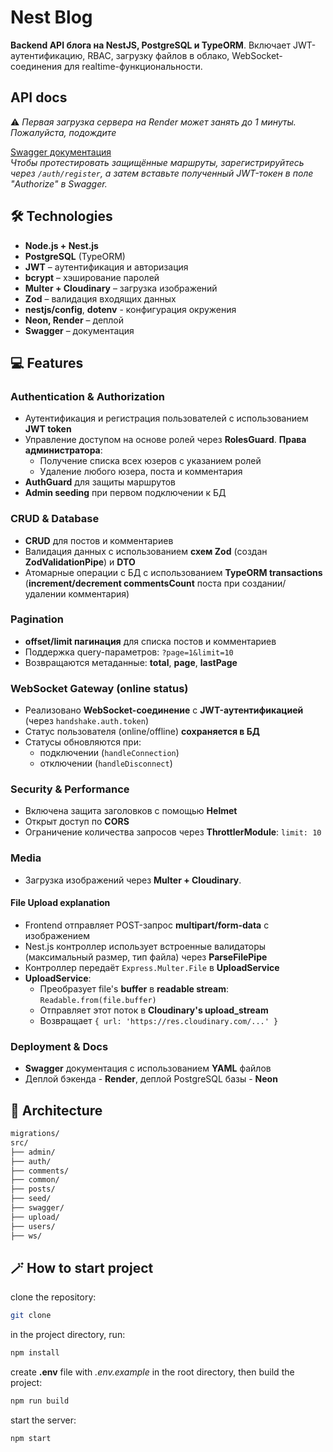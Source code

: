 # Nest Blog

**Backend API блога на NestJS, PostgreSQL и TypeORM**. Включает JWT-аутентификацию, RBAC, загрузку файлов в облако, WebSocket-соединения для realtime-функциональности.

## API docs

⚠️ _Первая загрузка сервера на Render может занять до 1 минуты. Пожалуйста, подождите_

[Swagger документация](https://nest-blog-7ygh.onrender.com/docs)  
_Чтобы протестировать защищённые маршруты, зарегистрируйтесь через `/auth/register`, а затем вставьте полученный JWT-токен в поле "Authorize" в Swagger._

## 🛠️ Technologies

- **Node.js + Nest.js**
- **PostgreSQL** (TypeORM)
- **JWT** – аутентификация и авторизация
- **bcrypt** – хэширование паролей
- **Multer + Cloudinary** – загрузка изображений
- **Zod** – валидация входящих данных
- **nestjs/config**, **dotenv** - конфигурация окружения
- **Neon, Render** – деплой
- **Swagger** – документация

## 💻 Features

### Authentication & Authorization

- Аутентификация и регистрация пользователей с использованием **JWT token**
- Управление доступом на основе ролей через **RolesGuard**. **Права администратора**:
  - Получение списка всех юзеров с указанием ролей
  - Удаление любого юзера, поста и комментария
- **AuthGuard** для защиты маршрутов
- **Admin seeding** при первом подключении к БД

### CRUD & Database

- **CRUD** для постов и комментариев
- Валидация данных с использованием **схем Zod** (создан **ZodValidationPipe**) и **DTO**
- Атомарные операции с БД с использованием **TypeORM transactions** (**increment/decrement commentsCount** поста при создании/удалении комментария)

### Pagination

- **offset/limit пагинация** для списка постов и комментариев
- Поддержка query-параметров: `?page=1&limit=10`
- Возвращаются метаданные: **total**, **page**, **lastPage**

### WebSocket Gateway (online status)

- Реализовано **WebSocket-соединение** с **JWT-аутентификацией** (через `handshake.auth.token`)
- Статус пользователя (online/offline) **сохраняется в БД**
- Статусы обновляются при:
  - подключении (`handleConnection`)
  - отключении (`handleDisconnect`)

### Security & Performance

- Включена защита заголовков с помощью **Helmet**
- Открыт доступ по **CORS**
- Ограничение количества запросов через **ThrottlerModule**: `limit: 10`

### Мedia

- Загрузка изображений через **Multer + Cloudinary**.

#### File Upload explanation

- Frontend отправляет POST-запрос **multipart/form-data** с изображением
- Nest.js контроллер использует встроенные валидаторы (максимальный размер, тип файла) через **ParseFilePipe**
- Контроллер передаёт `Express.Multer.File` в **UploadService**
- **UploadService**:
  - Преобразует file's **buffer** в **readable stream**: `Readable.from(file.buffer)`
  - Отправляет этот поток в **Cloudinary's upload_stream**
  - Возвращает `{ url: 'https://res.cloudinary.com/...' }`

### Deployment & Docs

- **Swagger** документация с использованием **YAML** файлов
- Деплой бэкенда - **Render**, деплой PostgreSQL базы - **Neon**

## 📁 Architecture

```bash
migrations/
src/
├── admin/
├── auth/
├── comments/
├── common/
├── posts/
├── seed/
├── swagger/
├── upload/
├── users/
├── ws/
```

## 🪄 How to start project

clone the repository:

```bash
git clone
```

in the project directory, run:

```bash
npm install
```

create **.env** file with _.env.example_ in the root directory, then build the project:

```bash
npm run build
```

start the server:

```bash
npm start
```
